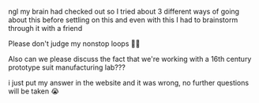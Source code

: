 ngl my brain had checked out so I tried about 3 different ways of going about this before settling on this and even with this I had to brainstorm through it with a friend

Please don't judge my nonstop loops 🙏🏻

Also can we please discuss the fact that we're working with a 16th century prototype suit manufacturing lab???

i just put my answer in the website and it was wrong, no further questions will be taken 😭
